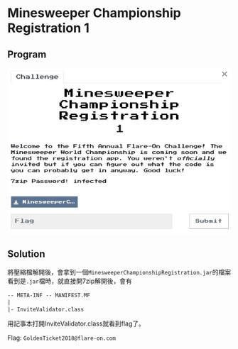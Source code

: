 # Minesweeper Championship Registration 1

## Program
![program](picture/program.jpg)  

## Solution
將壓縮檔解開後，會拿到一個`MinesweeperChampionshipRegistration.jar`的檔案  
看到是`.jar`檔時，就直接開7zip解開後，會有
```
-- META-INF -- MANIFEST.MF
|
|- InviteValidator.class
```
用記事本打開InviteValidator.class就看到flag了。  

Flag: `GoldenTicket2018@flare-on.com`